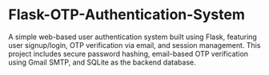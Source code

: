 # Flask-OTP-Authentication-System
A simple web-based user authentication system built using Flask, featuring user signup/login, OTP verification via email, and session management. This project includes secure password hashing, email-based OTP verification using Gmail SMTP, and SQLite as the backend database.
